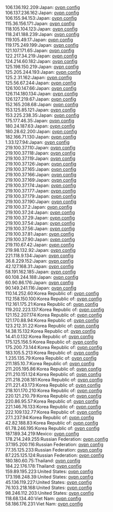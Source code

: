 106.136.192.209:Japan: [ovpn config](vpn/106_136_192_209.ovpn)  
106.137.236.162:Japan: [ovpn config](vpn/106_137_236_162.ovpn)  
106.155.94.153:Japan: [ovpn config](vpn/106_155_94_153.ovpn)  
115.36.156.171:Japan: [ovpn config](vpn/115_36_156_171.ovpn)  
118.105.104.123:Japan: [ovpn config](vpn/118_105_104_123.ovpn)  
118.241.188.239:Japan: [ovpn config](vpn/118_241_188_239.ovpn)  
119.105.49.17:Japan: [ovpn config](vpn/119_105_49_17.ovpn)  
119.175.249.199:Japan: [ovpn config](vpn/119_175_249_199.ovpn)  
121.107.171.65:Japan: [ovpn config](vpn/121_107_171_65.ovpn)  
122.217.34.219:Japan: [ovpn config](vpn/122_217_34_219.ovpn)  
124.214.60.182:Japan: [ovpn config](vpn/124_214_60_182.ovpn)  
125.198.150.219:Japan: [ovpn config](vpn/125_198_150_219.ovpn)  
125.205.244.193:Japan: [ovpn config](vpn/125_205_244_193.ovpn)  
125.2.31.162:Japan: [ovpn config](vpn/125_2_31_162.ovpn)  
125.56.67.244:Japan: [ovpn config](vpn/125_56_67_244.ovpn)  
126.100.147.66:Japan: [ovpn config](vpn/126_100_147_66.ovpn)  
126.114.180.134:Japan: [ovpn config](vpn/126_114_180_134.ovpn)  
126.127.219.67:Japan: [ovpn config](vpn/126_127_219_67.ovpn)  
152.165.208.68:Japan: [ovpn config](vpn/152_165_208_68.ovpn)  
153.125.85.121:Japan: [ovpn config](vpn/153_125_85_121.ovpn)  
153.225.238.35:Japan: [ovpn config](vpn/153_225_238_35.ovpn)  
175.177.46.35:Japan: [ovpn config](vpn/175_177_46_35.ovpn)  
180.24.187.63:Japan: [ovpn config](vpn/180_24_187_63.ovpn)  
180.28.62.200:Japan: [ovpn config](vpn/180_28_62_200.ovpn)  
182.166.71.130:Japan: [ovpn config](vpn/182_166_71_130.ovpn)  
1.33.127.94:Japan: [ovpn config](vpn/1_33_127_94.ovpn)  
219.100.37.110:Japan: [ovpn config](vpn/219_100_37_110.ovpn)  
219.100.37.118:Japan: [ovpn config](vpn/219_100_37_118.ovpn)  
219.100.37.119:Japan: [ovpn config](vpn/219_100_37_119.ovpn)  
219.100.37.126:Japan: [ovpn config](vpn/219_100_37_126.ovpn)  
219.100.37.165:Japan: [ovpn config](vpn/219_100_37_165.ovpn)  
219.100.37.166:Japan: [ovpn config](vpn/219_100_37_166.ovpn)  
219.100.37.169:Japan: [ovpn config](vpn/219_100_37_169.ovpn)  
219.100.37.174:Japan: [ovpn config](vpn/219_100_37_174.ovpn)  
219.100.37.177:Japan: [ovpn config](vpn/219_100_37_177.ovpn)  
219.100.37.179:Japan: [ovpn config](vpn/219_100_37_179.ovpn)  
219.100.37.190:Japan: [ovpn config](vpn/219_100_37_190.ovpn)  
219.100.37.2:Japan: [ovpn config](vpn/219_100_37_2.ovpn)  
219.100.37.24:Japan: [ovpn config](vpn/219_100_37_24.ovpn)  
219.100.37.29:Japan: [ovpn config](vpn/219_100_37_29.ovpn)  
219.100.37.54:Japan: [ovpn config](vpn/219_100_37_54.ovpn)  
219.100.37.56:Japan: [ovpn config](vpn/219_100_37_56.ovpn)  
219.100.37.81:Japan: [ovpn config](vpn/219_100_37_81.ovpn)  
219.100.37.90:Japan: [ovpn config](vpn/219_100_37_90.ovpn)  
219.110.67.42:Japan: [ovpn config](vpn/219_110_67_42.ovpn)  
219.98.132.92:Japan: [ovpn config](vpn/219_98_132_92.ovpn)  
221.118.9.134:Japan: [ovpn config](vpn/221_118_9_134.ovpn)  
36.8.229.152:Japan: [ovpn config](vpn/36_8_229_152.ovpn)  
42.127.168.31:Japan: [ovpn config](vpn/42_127_168_31.ovpn)  
58.191.162.185:Japan: [ovpn config](vpn/58_191_162_185.ovpn)  
60.108.244.188:Japan: [ovpn config](vpn/60_108_244_188.ovpn)  
60.90.86.176:Japan: [ovpn config](vpn/60_90_86_176.ovpn)  
90.149.241.116:Japan: [ovpn config](vpn/90_149_241_116.ovpn)  
110.14.252.60:Korea Republic of: [ovpn config](vpn/110_14_252_60.ovpn)  
112.158.150.100:Korea Republic of: [ovpn config](vpn/112_158_150_100.ovpn)  
112.161.175.21:Korea Republic of: [ovpn config](vpn/112_161_175_21.ovpn)  
119.202.223.137:Korea Republic of: [ovpn config](vpn/119_202_223_137.ovpn)  
121.152.207.174:Korea Republic of: [ovpn config](vpn/121_152_207_174.ovpn)  
121.170.88.94:Korea Republic of: [ovpn config](vpn/121_170_88_94.ovpn)  
123.212.31.22:Korea Republic of: [ovpn config](vpn/123_212_31_22.ovpn)  
14.38.15.132:Korea Republic of: [ovpn config](vpn/14_38_15_132.ovpn)  
14.41.0.132:Korea Republic of: [ovpn config](vpn/14_41_0_132.ovpn)  
175.125.156.5:Korea Republic of: [ovpn config](vpn/175_125_156_5.ovpn)  
175.200.73.144:Korea Republic of: [ovpn config](vpn/175_200_73_144.ovpn)  
183.105.5.213:Korea Republic of: [ovpn config](vpn/183_105_5_213.ovpn)  
1.235.135.79:Korea Republic of: [ovpn config](vpn/1_235_135_79.ovpn)  
211.185.10.7:Korea Republic of: [ovpn config](vpn/211_185_10_7.ovpn)  
211.205.195.86:Korea Republic of: [ovpn config](vpn/211_205_195_86.ovpn)  
211.210.151.124:Korea Republic of: [ovpn config](vpn/211_210_151_124.ovpn)  
211.218.208.181:Korea Republic of: [ovpn config](vpn/211_218_208_181.ovpn)  
211.221.43.173:Korea Republic of: [ovpn config](vpn/211_221_43_173.ovpn)  
218.101.170.210:Korea Republic of: [ovpn config](vpn/218_101_170_210.ovpn)  
220.121.210.79:Korea Republic of: [ovpn config](vpn/220_121_210_79.ovpn)  
220.86.95.57:Korea Republic of: [ovpn config](vpn/220_86_95_57.ovpn)  
221.146.76.133:Korea Republic of: [ovpn config](vpn/221_146_76_133.ovpn)  
222.109.132.77:Korea Republic of: [ovpn config](vpn/222_109_132_77.ovpn)  
27.1.237.94:Korea Republic of: [ovpn config](vpn/27_1_237_94.ovpn)  
42.82.188.83:Korea Republic of: [ovpn config](vpn/42_82_188_83.ovpn)  
61.78.246.195:Korea Republic of: [ovpn config](vpn/61_78_246_195.ovpn)  
187.189.34.219:Mexico: [ovpn config](vpn/187_189_34_219.ovpn)  
178.214.249.255:Russian Federation: [ovpn config](vpn/178_214_249_255.ovpn)  
37.195.200.116:Russian Federation: [ovpn config](vpn/37_195_200_116.ovpn)  
77.35.125.233:Russian Federation: [ovpn config](vpn/77_35_125_233.ovpn)  
87.225.125.124:Russian Federation: [ovpn config](vpn/87_225_125_124.ovpn)  
180.180.60.75:Thailand: [ovpn config](vpn/180_180_60_75.ovpn)  
184.22.176.178:Thailand: [ovpn config](vpn/184_22_176_178.ovpn)  
159.89.195.223:United States: [ovpn config](vpn/159_89_195_223.ovpn)  
173.198.248.39:United States: [ovpn config](vpn/173_198_248_39.ovpn)  
45.136.119.227:United States: [ovpn config](vpn/45_136_119_227.ovpn)  
76.103.218.168:United States: [ovpn config](vpn/76_103_218_168.ovpn)  
98.246.112.203:United States: [ovpn config](vpn/98_246_112_203.ovpn)  
118.68.134.40:Viet Nam: [ovpn config](vpn/118_68_134_40.ovpn)  
58.186.176.231:Viet Nam: [ovpn config](vpn/58_186_176_231.ovpn)  
